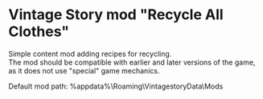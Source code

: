 # Vintage Story mod "Recycle All Clothes"
Simple content mod adding recipes for recycling.<br>
The mod should be compatible with earlier and later versions of the game, as it does not use "special" game mechanics.<br>

Default mod path: %appdata%\Roaming\VintagestoryData\Mods

